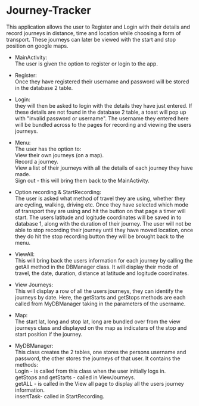# Journey-Tracker

This application allows the user to Register and Login with their details and record journeys in distance, time and location while choosing a form of transport. These journeys can later be viewed with the start and stop position on google maps.

- MainActivity: <br />
The user is given the option to register or login to the app.

- Register: <br />
Once they have registered their username and password will be stored in the database 2 table.

- Login:<br />
they will then be asked to login with the details they have just entered. If these details
are not found in the database 2 table, a toast will pop up with "invalid password or username". The username they entered here will be bundled across to the pages for recording and viewing the users journeys. 

- Menu:<br />
The user has the option to: <br />
View their own journeys (on a map).<br />
Record a journey.<br />
View a list of their journeys with all the details of each journey they have made.<br />
Sign out - this will bring them back to the MainActivity.<br />

- Option recording & StartRecording:<br />
The user is asked what method of travel they are using, whether they are cycling, walking, 
driving etc. Once they have selected which mode of transport they are using and hit the
button on that page a timer will start. The users latitude and logitude coordinates will
be saved in to database 1, along with the duration of their journey. The user will not 
be able to stop recording their journey until they have moved location, once they do hit 
the stop recording button they will be brought back to the menu.

- ViewAll:<br />
This will bring back the users information for each journey by calling the getAll method 
in the DBManager class. It will display their mode of travel, the date, duration, distance
at latitude and logitude coordinates.

- View Journeys:<br />
This will display a row of all the users journeys, they can identify the journeys by date.
Here, the getStarts and getStops methods are each called from MyDBManager taking in the
parameters of the username.

- Map:<br />
The start lat, long and stop lat, long are bundled over from the view journeys class and
displayed on the map as indicaters of the stop and start position if the journey.

- MyDBManager:<br />
This class creates the 2 tables, one stores the persons username and password, the other
stores the journeys of that user. 
It contains the methods:<br />
Login - is called from this class when the user initially logs in. <br />
getStops and getStarts - called in ViewJourneys.<br />
getALL - is called in the View all page to display all the users journey information. <br />
insertTask- called in StartRecording. <br />
